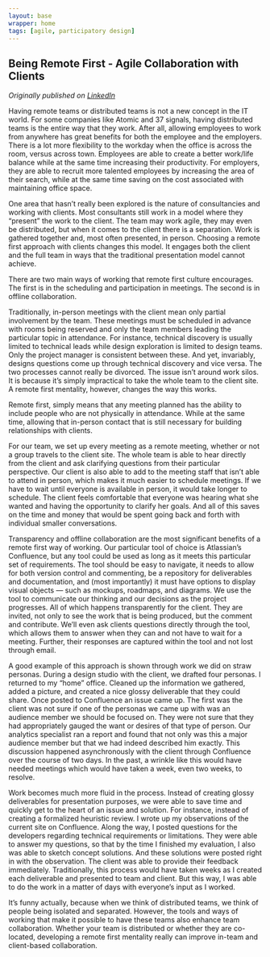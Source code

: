 ```yaml
---
layout: base
wrapper: home
tags: [agile, participatory design]
---
```


## Being Remote First - Agile Collaboration with Clients

_Originally published on [LinkedIn](https://www.linkedin.com/pulse/being-remote-first-agile-collaboration-clients-dara-pressley/)_

Having remote teams or distributed teams is not a new concept in the IT world. For some companies like Atomic and 37 signals, having distributed teams is the entire way that they work. After all, allowing employees to work from anywhere has great benefits for both the employee and the employers. There is a lot more flexibility to the workday when the office is across the room, versus across town. Employees are able to create a better work/life balance while at the same time increasing their productivity. For employers, they are able to recruit more talented employees by increasing the area of their search, while at the same time saving on the cost associated with maintaining office space.

One area that hasn’t really been explored is the nature of consultancies and working with clients. Most consultants still work in a model where they “present” the work to the client. The team may work agile, they may even be distributed, but when it comes to the client there is a separation. Work is gathered together and, most often presented, in person. Choosing a remote first approach with clients changes this model. It engages both the client and the full team in ways that the traditional presentation model cannot achieve.

There are two main ways of working that remote first culture encourages. The first is in the scheduling and participation in meetings. The second is in offline collaboration.

Traditionally, in-person meetings with the client mean only partial involvement by the team. These meetings must be scheduled in advance with rooms being reserved and only the team members leading the particular topic in attendance. For instance, technical discovery is usually limited to technical leads while design exploration is limited to design teams. Only the project manager is consistent between these. And yet, invariably, designs questions come up through technical discovery and vice versa. The two processes cannot really be divorced. The issue isn’t around work silos. It is because it’s simply impractical to take the whole team to the client site. A remote first mentality, however, changes the way this works.

Remote first, simply means that any meeting planned has the ability to include people who are not physically in attendance. While at the same time, allowing that in-person contact that is still necessary for building relationships with clients.

For our team, we set up every meeting as a remote meeting, whether or not a group travels to the client site. The whole team is able to hear directly from the client and ask clarifying questions from their particular perspective. Our client is also able to add to the meeting staff that isn’t able to attend in person, which makes it much easier to schedule meetings. If we have to wait until everyone is available in person, it would take longer to schedule. The client feels comfortable that everyone was hearing what she wanted and having the opportunity to clarify her goals. And all of this saves on the time and money that would be spent going back and forth with individual smaller conversations.

Transparency and offline collaboration are the most significant benefits of a remote first way of working. Our particular tool of choice is Atlassian’s Confluence, but any tool could be used as long as it meets this particular set of requirements. The tool should be easy to navigate, it needs to allow for both version control and commenting, be a repository for deliverables and documentation, and (most importantly) it must have options to display visual objects — such as mockups, roadmaps, and diagrams. We use the tool to communicate our thinking and our decisions as the project progresses. All of which happens transparently for the client. They are invited, not only to see the work that is being produced, but the comment and contribute. We’ll even ask clients questions directly through the tool, which allows them to answer when they can and not have to wait for a meeting. Further, their responses are captured within the tool and not lost through email.

A good example of this approach is shown through work we did on straw personas. During a design studio with the client, we drafted four personas. I returned to my “home” office. Cleaned up the information we gathered, added a picture, and created a nice glossy deliverable that they could share. Once posted to Confluence an issue came up. The first was the client was not sure if one of the personas we came up with was an audience member we should be focused on. They were not sure that they had appropriately gauged the want or desires of that type of person. Our analytics specialist ran a report and found that not only was this a major audience member but that we had indeed described him exactly. This discussion happened asynchronously with the client through Confluence over the course of two days. In the past, a wrinkle like this would have needed meetings which would have taken a week, even two weeks, to resolve.

Work becomes much more fluid in the process. Instead of creating glossy deliverables for presentation purposes, we were able to save time and quickly get to the heart of an issue and solution. For instance, instead of creating a formalized heuristic review. I wrote up my observations of the current site on Confluence. Along the way, I posted questions for the developers regarding technical requirements or limitations. They were able to answer my questions, so that by the time I finished my evaluation, I also was able to sketch concept solutions. And these solutions were posted right in with the observation. The client was able to provide their feedback immediately. Traditionally, this process would have taken weeks as I created each deliverable and presented to team and client. But this way, I was able to do the work in a matter of days with everyone’s input as I worked.

It’s funny actually, because when we think of distributed teams, we think of people being isolated and separated. However, the tools and ways of working that make it possible to have these teams also enhance team collaboration. Whether your team is distributed or whether they are co-located, developing a remote first mentality really can improve in-team and client-based collaboration.